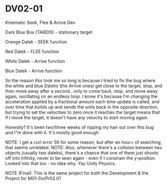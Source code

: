 # DV02-01
Kinematic Seek, Flee &amp; Arrive Dev

Dark Blue Box (TARDIS) - stationary target

Orange Dalek - SEEK function

Red Dalek    - FLEE function

White Dalek  - Arrive function

Blue Dalek   - Arrive function


So the reason this took me so long is because I tried to fix the bug where the white and blue Daleks (the Arrive ones) get close to the target, stop, and then move away after a second...only to come back, stop, and move away again, oscillating on an endless loop. I *know* it's because I'm changing the acceleration applied by a fractional amount each time update is called, and over time that builds up and sends the units back in the opposite direction, but trying to set the velocities to zero once it reaches the target means that if I move the target, it doesn't have any velocity to start moving again.

Honestly? It's been two/three weeks of ripping my hair out over this bug and I"m done with it. It's mostly good enough

NOTE: I get a curl error 56 for some reason, but after an hour+ of searching, that seems unrelated. 
NOTE: Also, whenever there's a collision between two objects (usually two daleks), there's a chance that one of them just shoots off into infinity, never to be seen again - even if I constrain the y-position. Looked into that too - no idea why. Yay Unity Physics.

NOTE (Final): This is the same project for both the Development & the Project for M01-Dv/Pr02.01
